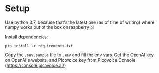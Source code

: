 # Setup

Use python 3.7, because that's the latest one (as of time of writing) where numpy works out of the box on raspberry pi

Install dependencies:

```
pip install -r requirements.txt
```

Copy the `.env.sample` file to `.env` and fill the env vars. Get the OpenAI key on OpenAI's website, and Picovoice key from Picovoice Console (https://console.picovoice.ai/)
